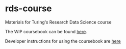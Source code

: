 # rds-course
Materials for Turing's Research Data Science course

The WIP coursebook can be found [here](https://alan-turing-institute.github.io/rds-course/welcome.html).

Developer instructions for using the coursebook are [here](coursebook/README.md)

